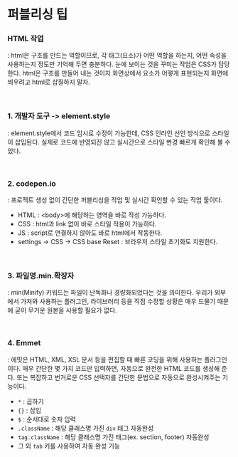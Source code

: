 # 퍼블리싱 팁

### HTML 작업

: html은 구조를 만드는 역할이므로, 각 태그(요소)가 어떤 역할을 하는지, 어떤 속성을 사용하는지 정도만 기억해 두면 충분하다. 눈에 보이는 것을 꾸미는 작업은 CSS가 담당한다. html은 구조를 만들어 내는 것이지 화면상에서 요소가 어떻게 표현되는지 화면에 띄우려고 html로 삽질하지 말자.

<br>

### 1. 개발자 도구 -> element.style

: element.style에서 코드 임시로 수정이 가능한데, CSS 인라인 선언 방식으로 스타일이 삽입된다. 실제로 코드에 반영되진 않고 실시간으로 스타일 변경 빠르게 확인해 볼 수 있다.

<br>

### 2. codepen.io

: 프로젝트 생성 없이 간단한 퍼블리싱을 작업 및 실시간 확인할 수 있는 작업 툴이다.

- HTML : \<body>에 해당하는 영역을 바로 작성 가능하다.
- CSS : html과 link 없이 바로 스타일 적용이 가능하다.
- JS : script로 연결하지 않아도 바로 html에서 작동한다.
- settings -> CSS -> CSS base Reset : 브라우저 스타일 초기화도 지원한다.

<br>

### 3. 파일명.min.확장자

: min(Minify) 키워드는 파일이 난독화나 경량화되었다는 것을 의미한다. 우리가 외부에서 가져와 사용하는 플러그인, 라이브러리 등을 직접 수정할 상황은 매우 드물기 때문에 굳이 무거운 원본을 사용할 필요가 없다.

<br>

### 4. Emmet

: 에밋은 HTML, XML, XSL 문서 등을 편집할 때 빠른 코딩을 위해 사용하는 플러그인이다. 매우 간단한 몇 가지 코드만 입력하면, 자동으로 완전한 HTML 코드를 생성해 준다. 또는 복잡하고 번거로운 CSS 선택자를 간단한 문법으로 자동으로 완성시켜주는 기능이다.

- `*` : 곱하기
- `{}` : 삽입
- `$` : 순서대로 숫자 입력
- `.className` : 해당 클래스명 가진 `div` 태그 자동완성
- `tag.className` : 해당 클래스명 가진 태그(ex. section, footer) 자동완성
- 그 외 `tab` 키를 사용하여 자동 완성 기능
